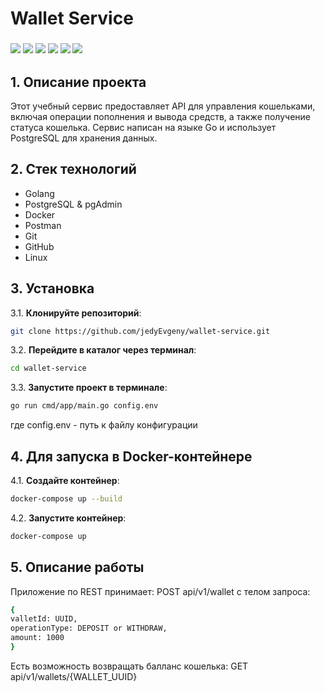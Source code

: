 # Wallet Service
<h3 align="left">    
    <img src="https://img.shields.io/badge/go-%2300ADD8.svg?style=for-the-badge&logo=go&logoColor=white">
    <img src="https://img.shields.io/badge/postgres-%23316192.svg?style=for-the-badge&logo=postgresql&logoColor=white">
    <img src="https://img.shields.io/badge/git-%23F05033.svg?style=for-the-badge&logo=git&logoColor=white">
    <img src="https://img.shields.io/badge/github-%23121011.svg?style=for-the-badge&logo=github&logoColor=white">
    <img src="https://img.shields.io/badge/Postman-FF6C37?style=for-the-badge&logo=postman&logoColor=white">
    <img src="https://img.shields.io/badge/Linux-FCC624?style=for-the-badge&logo=linux&logoColor=black">
</h3> 

## 1. Описание проекта

Этот учебный сервис предоставляет API для управления кошельками, включая операции пополнения и вывода средств, а также получение статуса кошелька. Сервис написан на языке Go и использует PostgreSQL для хранения данных.

## 2. Стек технологий

- Golang
- PostgreSQL & pgAdmin
- Docker
- Postman
- Git
- GitHub
- Linux

## 3. Установка

3.1. **Клонируйте репозиторий**:
   ```bash
   git clone https://github.com/jedyEvgeny/wallet-service.git
 ```

3.2. **Перейдите в каталог через терминал**:

   ```bash
   cd wallet-service
 ```

3.3. **Запустите проект в терминале**:

   ```bash
   go run cmd/app/main.go config.env
 ```
где config.env - путь к файлу конфигурации

## 4. Для запуска в Docker-контейнере

4.1. **Создайте контейнер**:
   ```bash
   docker-compose up --build
 ```

4.2. **Запустите контейнер**:
   ```bash
   docker-compose up
 ```

## 5. Описание работы
Приложение по REST принимает:
POST api/v1/wallet с телом запроса:
 ```bash
{
valletId: UUID,
operationType: DEPOSIT or WITHDRAW,
amount: 1000
}
 ```

Есть возможность возвращать балланс кошелька:
GET api/v1/wallets/{WALLET_UUID}


